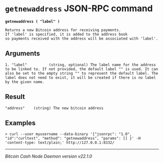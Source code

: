 `getnewaddress` JSON-RPC command
================================

**`getnewaddress ( "label" )`**

```
Returns a new Bitcoin address for receiving payments.
If 'label' is specified, it is added to the address book
so payments received with the address will be associated with 'label'.
```

Arguments
---------

```
1. "label"          (string, optional) The label name for the address to be linked to. If not provided, the default label "" is used. It can also be set to the empty string "" to represent the default label. The label does not need to exist, it will be created if there is no label by the given name.
```

Result
------

```
"address"    (string) The new bitcoin address
```

Examples
--------

```
> curl --user myusername --data-binary '{"jsonrpc": "1.0", "id":"curltest", "method": "getnewaddress", "params": [] }' -H 'content-type: text/plain;' http://127.0.0.1:8332/
```

***

*Bitcoin Cash Node Daemon version v22.1.0*
